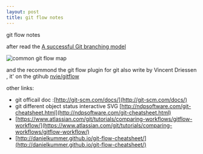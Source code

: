 ```yaml
---
layout: post
title: git flow notes
---
```


git flow notes

after read the [A successful Git branching model](http://nvie.com/posts/a-successful-git-branching-model/)

![common git flow map](http://nvie.com/img/git-model@2x.png)

and the recommond the  git flow plugin for git also write by Vincent Driessen  , it' on the gtihub [nvie/gitflow](https://github.com/nvie/gitflow)

other links:

- git officail doc :[http://git-scm.com/docs/](http://git-scm.com/docs/)
- git different object status interactive SVG [http://ndpsoftware.com/git-cheatsheet.html](http://ndpsoftware.com/git-cheatsheet.html)
- [https://www.atlassian.com/git/tutorials/comparing-workflows/gitflow-workflow/](https://www.atlassian.com/git/tutorials/comparing-workflows/gitflow-workflow/)
- [http://danielkummer.github.io/git-flow-cheatsheet/](http://danielkummer.github.io/git-flow-cheatsheet/)
